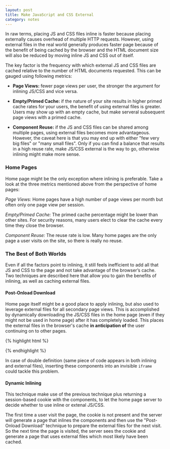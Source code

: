 ```yaml
---
layout: post
title: Make JavaScript and CSS External
category: notes
---
```


In raw terms, placing JS and CSS files inline is faster because placing externally causes overhead of multiple HTTP requests. However, using external files in the real world generally produces faster page because of the benefit of being cached by the browser and the HTML document size will also be reduced by moving inline JS and CSS out of itself.

The key factor is the frequency with which external JS and CSS files are cached relative to the number of HTML documents requested. This can be gauged using following metrics:

- **Page Views:** fewer page views per user, the stronger the argument for inlining JS/CSS and vice versa.

- **Empty/Primed Cache:** if the nature of your site results in higher primed cache rates for your users, the benefit of using external files is greater. Users may show up with an empty cache, but make serveral subsequent page views with a primed cache.

- **Component Reuse:** if the JS and CSS files can be shared among multiple pages, using external files becomes more advantageous. However, the caveat here is that you may end up with either "few very big files" or "many small files". Only if you can find a balance that results in a high reuse rate, make JS/CSS external is the way to go, otherwise inlining might make more sense.

### Home Pages
Home page might be the only exception where inlining is preferable. Take a look at the three metrics mentioned above from the perspective of home pages:

*Page Views:* Home pages have a high number of page views per month but often only one page view per session.

*Empty/Primed Cache:* The primed cache percentage might be lower than other sites. For security reasons, many users elect to clear the cache every time they close the browser.

*Component Reuse:* The reuse rate is low. Many home pages are the only page a user visits on the site, so there is really no reuse.

### The Best of Both Worlds
Even if all the factors point to inlining, it still feels inefficient to add all that JS and CSS to the page and not take advantage of the browser’s cache. Two techniques are described here that allow you to gain the benefits of inlining, as well as caching external files.

#### Post-Onload Download
Home page itself might be a good place to apply inlining, but also used to leverage external files for all secondary page views. This is accomplished by dynamically downloading the JS/CSS files in the home page (even if they might not be used in home page) after it has completely loaded. This places the external files in the browser's cache **in anticipation of** the user continuing on to other pages.

{% highlight html %}
<script type="text/javascript">
function postOnload() {
  setTimeout(downloadCompo, 1000);
  //one second delay to make sure the page is completely rendered
}

window.onload = postOnload;
function downloadCompo() {
  downloadJS("http://example.com/example.js");
  downloadCSS("http://example.com/example.css");
}

function downloadJS(url) {
  var script = document.createElement("script");
  script.src = url;
  document.body.appendChild(script);
}

function downloadCSS(url) {
  var css = document.createElement("link");
  css.rel = "stylesheet";
  css.type = "text/css";
  css.href = url;
  document.bodu.appendChild(css);
}
</script>
{% endhighlight %}

In case of double definition (same piece of code appears in both inlining and external files), inserting these components into an invisible `iframe` could tackle this problem.

#### Dynamic Inlining
This technique make use of the previous technique plus returning a session-based cookie with the components, to let the home page server to decide whether to use inline or extenal JS/CSS.

The first time a user visit the page, the cookie is not present and the server will generate a page that inlines the components and then use the "Post-Onload Download" technique to prepare the external files for the next visit. So the next time the page is visited, the server sees the cookie and generate a page that uses external files which most likely have been cached.
